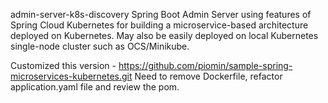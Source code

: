 admin-server-k8s-discovery
Spring Boot Admin Server using features of Spring Cloud Kubernetes for building a microservice-based architecture deployed on Kubernetes. May also be easily deployed on local Kubernetes single-node cluster such as OCS/Minikube.

Customized this version - https://github.com/piomin/sample-spring-microservices-kubernetes.git
Need to remove Dockerfile, refactor application.yaml file and review the pom.
